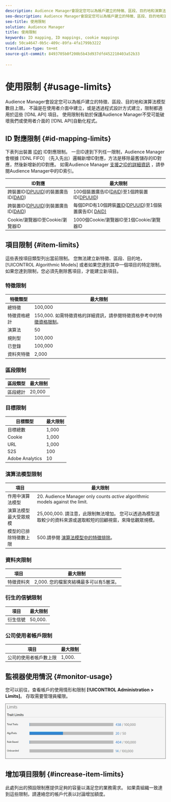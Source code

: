 ```yaml
---
description: Audience Manager會設定您可以為帳戶建立的特徵、區段、目的地和演算法模型數目上限。 不論是在使用者介面中建立，或是透過API方法以程式設計方式建立，限制都適用於這些項目。 使用限制有助於保護Audience Manager不受可能破壞我們API或使用者介面的自動化程式。
seo-description: Audience Manager會設定您可以為帳戶建立的特徵、區段、目的地和演算法模型數目上限。 不論是在使用者介面中建立，或是透過API方法以程式設計方式建立，限制都適用於這些項目。 使用限制有助於保護Audience Manager不受可能破壞我們API或使用者介面的自動化程式。
seo-title: 使用限制
solution: Audience Manager
title: 使用限制
keywords: ID mapping, ID mappings, cookie mappings
uuid: 50ca4647-0b5c-409c-89fa-4fa1799b3222
translation-type: tm+mt
source-git-commit: 8493705b0f200b5b43d937dfd452210403a52b33

---
```



# 使用限制 {#usage-limits}

Audience Manager會設定您可以為帳戶建立的特徵、區段、目的地和演算法模型數目上限。 不論是在使用者介面中建立，或是透過程式設計方式建立，限制都適用於這些 [!DNL API] 項目。 使用限制有助於保護Audience Manager不受可能破壞我們或使用者介面的 [!DNL API]自動化程式。

## ID 對應限制 {#id-mapping-limits}

下表列出裝置 [ID的](../../integration/sending-audience-data/batch-data-transfer-explained/id-sync-http.md) ID對應限制。 一旦ID達到下列任一限制，Audience Manager會根據 [!DNL FIFO] （先入先出）邏輯新增ID對應，方法是移除最舊儲存的ID對應，然後新增新的ID對應。 如需Audience Manager [支援之ID的詳細資訊](../../reference/ids-in-aam.md) ，請參閱Audience Manager中的ID索引。

| ID對應 | 最大限制 |
|-----------|-------------- |
| 跨裝置ID([DPUUID](../../reference/ids-in-aam.md))的裝置廣告ID([DAID](../../reference/ids-in-aam.md)) | 100個裝置廣告ID([DAID](../../reference/ids-in-aam.md))至1個跨裝置ID([DPUUID](../../reference/ids-in-aam.md)) |
| 跨裝置ID([DPUUID](../../reference/ids-in-aam.md))到裝置廣告ID([DAID](../../reference/ids-in-aam.md)) | 每個DPID有10個跨裝[置ID](../../reference/ids-in-aam.md)([DPUUID](../../reference/ids-in-aam.md))至1個裝置廣告ID( [DAID)](../../reference/ids-in-aam.md) |
| Cookie/瀏覽器ID至Cookie/瀏覽器ID | 1000個Cookie/瀏覽器ID至1個Cookie/瀏覽器ID |

## 項目限制 {#item-limits}

這些表按項目類型列出當前限制。 您無法建立新特徵、區段、目的地， [!UICONTROL Algorithmic Models] 或者如果您達到其中一個項目的特定限制。 如果您達到限制，您必須先刪除舊項目，才能建立新項目。

### 特徵限制

| 特徵類型 | 最大限制 |
| -------------------------- | ------------------------------------- |
| 總特徵 | 100,000 |
| 特徵資格總計 | 150,000. 如需特徵資格的詳細資訊，請參閱特徵資格參考中的特 [徵資格限制](/help/using/features/traits/trait-and-segment-qualification-reference.md#trait-qualification-limit)。 |
| 演算法 | 50 |
| 規則型 | 100,000 |
| 已登錄 | 100,000 |
| 資料夾特徵 | 2,000 |

### 區段限制

| 區段類型 | 最大限制 |
| -------------- | ------------- |
| 區段總計 | 20,000 |

### 目標限制

| 目標類型 | 最大限制 |
| ------------------ | ------------- |
| 目標總數 | 1,000 |
| Cookie | 1,000 |
| URL | 1,000 |
| S2S | 100 |
| Adobe Analytics | 10 |

### 演算法模型限制

| 項目 | 最大限制 |
| -------- | ----- |
| 作用中演算法模型 | 20. Audience Manager only counts *active* algorithmic models against the limit. |
| 演算法模型最大受眾規模 | 25,000,000.  請注意，此限制無法增加。 您可以透過為模型選取較少的資料來源或選取較短的回顧視窗，來降低觀眾規模。 |
| 模型的已排除特徵數上限 | 500.請參閱 [演算法模型中的特徵排除](/help/using/features/algorithmic-models/trait-exclusion-algo-models.md)。 |

### 資料夾限制

| 項目 | 最大限制 |
| ------------- | ------------------ |
| 特徵資料夾 | 2,000.  您的檔案夾結構最多可以有5層深。 |

### 衍生的信號限制

| 項目 | 最大限制 |
| --------------- | ------------- |
| 衍生信號 | 50,000. |

### 公司使用者帳戶限制

| 項目 | 最大限制 |
| ----------- | ------------- |
| 公司的使用者帳戶數上限 | 1,000. |

## 監視器使用情況 {#monitor-usage}

您可以前往，查看帳戶的使用情形和限制 **[!UICONTROL Administration > Limits]**。 存取需要管理員權限。

![使用限制影像](assets/usage-limits.png)

## 增加項目限制 {#increase-item-limits}

此處列出的預設限制應提供足夠的容量以滿足您的業務需求。 如果貴組織一致達到這些限制，請連絡您的帳戶代表以討論增加額度。